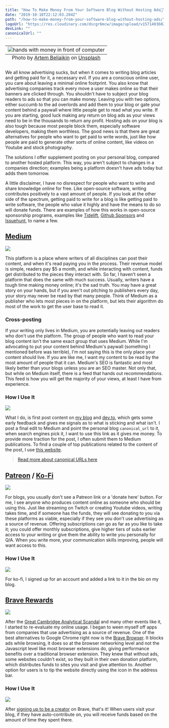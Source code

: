 ```yaml
---
title: "How To Make Money From Your Software Blog Without Hosting Ads💸"
date: "2019-10-18T22:12:03.284Z"
path: "/how-to-make-money-from-your-software-blog-without-hosting-ads/"
logoUrl: "https://res.cloudinary.com/dscgr6mcw/image/upload/v1571403602/ads-post/artem-beliaikin-e--geRd5eCQ-unsplash.jpg"
devLink: ""
canonicalUrl: ""
---
```


<table class="image">
  <caption align="bottom">Photo by <a href="https://unsplash.com/@belart84?utm_source=unsplash&utm_medium=referral&utm_content=creditCopyText">Artem Beliaikin</a> on <a href="https://unsplash.com/s/photos/money?utm_source=unsplash&utm_medium=referral&utm_content=creditCopyText">Unsplash</a></caption>
  <tr><td><img src="https://res.cloudinary.com/dscgr6mcw/image/upload/v1571403602/ads-post/artem-beliaikin-e--geRd5eCQ-unsplash.jpg" alt="hands with money in front of computer"/></td></tr>
</table>

We all know advertising sucks, but when it comes to writing blog articles and getting paid for it, a necessary evil. If you are a conscious online user, you care about leaving a minimal online footprint. You also know that advertising companies track every move a user makes online so that their banners are clicked through. You shouldn't have to subject your blog readers to ads so that you can make money. Leaving you with two options, either succumb to the ad overlords and add them to your blog or gate your content behind a paywall where little people get to read what you write. If you are starting, good luck making any return on blog ads as your views need to be in the thousands to return any profit. Hosting ads on your blog is also tough because most people block them, especially software developers, making them worthless. The good news is that there are great alternatives for people who want to get paid to write words, just like how people are paid to generate other sorts of online content, like videos on Youtube and stock photography.

The solutions I offer supplement posting on your personal blog, compared to another hosted platform. This way, you aren't subject to changes in a companies direction; examples being a platform doesn't have ads today but adds them tomorrow.

A little disclaimer, I have no disrespect for people who want to write and share knowledge online for free. Like open-source software, writing contributes positively to a vast amount of people. If you look at the other side of the spectrum, getting paid to write for a blog is like getting paid to write software, the people who value it highly and have the means to do so will donate funds. There are examples of how this works in open-source sponsorship programs, examples like [Tidelift](https://tidelift.com/), [Github Sponsors](https://github.com/sponsors) and [Issuehunt](https://issuehunt.io/), to name a few.

## [Medium](https://medium.com/)

![](https://res.cloudinary.com/dscgr6mcw/image/upload/v1571407976/ads-post/download_1.png)

This platform is a place where writers of all disciplines can post their content, and when it's read paying you in the process. Their revenue model is simple, readers pay \$5 a month, and while interacting with content, funds get distributed to the pieces they interact with. So far, I haven't seen a platform that does the same with much success. Usually, writers have a tough time making money online; it's the sad truth. You may have a great story on your hands, but if you aren't out pitching to publishers every day, your story may never be read by that many people. Think of Medium as a publisher who lets most pieces in on the platform, but lets their algorithm do most of the work to get the user base to read it.

### Cross-posting

If your writing only lives in Medium, you are potentially leaving out readers who don't use the platform. The group of people who want to read your blog content isn't the same exact group that uses Medium. While I'm advocating to put your content behind Medium's paywall (something I mentioned before was terrible), I'm not saying this is the only place your content should live. If you are like me, I want my content to be read by the most amount of people that it can. Medium's SEO is fantastic and most likely better than your blogs unless you are an SEO master. Not only that, but while on Medium itself, there is a feed that hands out recommendations. This feed is how you will get the majority of your views, at least I have from experience.

### How I Use It

![](https://res.cloudinary.com/dscgr6mcw/image/upload/v1571414450/ads-post/Screenshot_at_Oct_18_12-00-42.png)

What I do, is first post content on [my blog](https://blog.alec.coffee) and [dev.to](https://dev.to), which gets some early feedback and gives me signals as to what is sticking and what isn't. I post a final edit to Medium and point the personal blog `canonical_url` to it, when search engines pick it, I want to use this link as it gives me money. To provide more traction for the post, I often submit them to Medium publications. To find a couple of top publications related to the content of the post, I use [this website](https://toppubs.smedian.com/).

> [Read more about canonical URLs here](https://yoast.com/rel-canonical/)

## [Patreon](https://www.patreon.com/) / [Ko-Fi](https://ko-fi.com)

![](https://res.cloudinary.com/dscgr6mcw/image/upload/v1571408282/ads-post/421651-patreon.jpg)

For blogs, you usually don't see a Patreon link or a 'donate here' button. For me, I see anyone who produces content online as someone who should be using this. Just like streaming on Twitch or creating Youtube videos, writing takes time, and if someone has the funds, they will see donating to you via these platforms as viable, especially if they see you don't use advertising as a source of revenue. Offering subscriptions can go as far as you like to take it; you could offer monthly subscriptions, give higher tiers of subs earlier access to your writing or give them the ability to write you personally for Q/A. When you write more, your communication skills improving, people will want access to this.

### How I Use It

![](https://res.cloudinary.com/dscgr6mcw/image/upload/v1571414648/ads-post/Screenshot_at_Oct_18_12-04-02.png)

For ko-fi, I signed up for an account and added a link to it in the bio on my blog.

## [Brave Rewards](https://brave.com/brave-rewards/)

![](https://res.cloudinary.com/dscgr6mcw/image/upload/v1571408429/ads-post/brave-rewards.png)

After the [Great Cambridge Analytical Scandal](https://www.wired.com/story/cambridge-analytica-facebook-privacy-awakening/) and many other events like it, I started to re-evaluate my online usage. I began to ween myself off apps from companies that use advertising as a source of revenue. One of the best alternatives to Google Chrome right now is the [Brave Browser](https://brave.com/ale477). It blocks ads while browsing, it does so at the browser networking level and not the Javascript level like most browser extensions do, giving performance benefits over a traditional browser extension. They knew that without ads, some websites couldn't exist, so they built in their own donation platform, which distributes funds to sites you visit and give attention to. Another option for users is to tip the website directly using the icon in the address bar.

### How I Use It

![](https://res.cloudinary.com/dscgr6mcw/image/upload/v1571415342/ads-post/Screenshot_at_Oct_18_12-09-51.png)

After [signing up to be a creator](https://creators.brave.com/) on Brave, that's it! When users visit your blog, if they have auto-contribute on, you will receive funds based on the amount of time they spent there.
